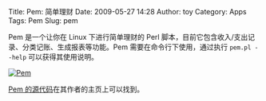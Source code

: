 Title: Pem: 简单理财
Date: 2009-05-27 14:28
Author: toy
Category: Apps
Tags: Pem
Slug: pem

Pem 是一个让你在 Linux 下进行简单理财的 Perl
脚本，目前它包含收入/支出记录、分类记账、生成报表等功能。Pem
需要在命令行下使用，通过执行 `pem.pl --help` 可以获得其使用说明。

[![Pem](http://i.linuxtoy.org/images/2009/05/pem-thumb.png)](http://i.linuxtoy.org/images/2009/05/pem.png)

[Pem 的源代码](http://pjp.dgplug.org/tools/)在其作者的主页上可以找到。
